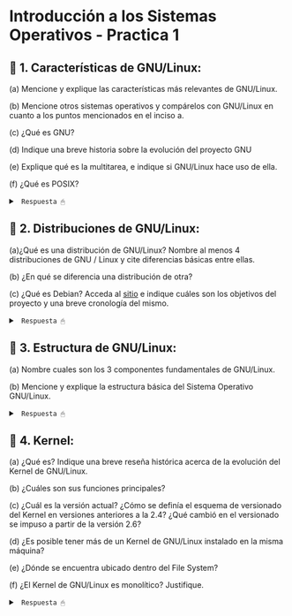 # Introducción a los Sistemas Operativos - Practica 1

## 🔵 1. Características de GNU/Linux:

(a) Mencione y explique las características más relevantes de GNU/Linux.

(b) Mencione otros sistemas operativos y compárelos con GNU/Linux en cuanto a los
puntos mencionados en el inciso a.

(c) ¿Qué es GNU?

(d) Indique una breve historia sobre la evolución del proyecto GNU

(e) Explique qué es la multitarea, e indique si GNU/Linux hace uso de ella.

(f) ¿Qué es POSIX?

<details><summary> <code> Respuesta 🖱 </code></summary><br>

Un SO es un programa que actua como intermediario entre el usuario y el hardware y es parte esencial de cualquier sistema de computo. El proposito del SO es crear un entorno comodo y eficiente para la ejecucion de programas, garantizando el correcto funcionamiento del sistema. Las principales funciones de todo SO son: administrar la memoria, administrar la CPU y administrar los dispositivos.

El GNU/Linux es un SO tipo Unix (Unix like), pero libre, el mismo esta diseñado por miles de programadores, es gratuito y de libre distribucion (se puede bajar desde la Web, CD, etc), tiene diversas distribuciones (customizaciones) y es de codigo abierto, es decir, que podemos ver como esta hecho. Esto nos permite estudiarlo, personalizarlo, auditarlo, etc.

**(a)** Características más relevantes de GNU/Linux:

* Código Abierto y Libre: GNU/Linux es un sistema operativo de código abierto, lo que significa que su código fuente está disponible públicamente para que cualquiera pueda verlo, modificarlo y distribuirlo. La ventaja de esto es que permite la personalización y adaptación del sistema a necesidades específicas, promueve la transparencia en el desarrollo del software y favorece la colaboración comunitaria.

* Multitarea: lo que permite ejecutar múltiples procesos al mismo tiempo. Esto mejora el rendimiento y la capacidad de respuesta del sistema, permitiendo a los usuarios realizar múltiples tareas simultáneamente sin interferir entre sí.

* Multiplataforma: GNU/Linux puede funcionar en una amplia variedad de hardware. Su capacidad para escalar desde sistemas pequeños a grandes lo hace adecuado para diferentes entornos, desde escritorios personales hasta centros de datos.

* Seguridad y Permisos: GNU/Linux implementa un robusto sistema de permisos y control de acceso que incluye características como el control de acceso basado en roles (RBAC) y capacidades avanzadas de gestión de usuarios. Esto mejora la seguridad al limitar el acceso a archivos y recursos del sistema. Las políticas de permisos estrictas ayudan a proteger el sistema contra accesos no autorizados y malware.

* Comunidad Activa y Soporte: GNU/Linux cuenta con una amplia comunidad de desarrolladores y usuarios que contribuyen al desarrollo del sistema y ofrecen soporte a través de foros, listas de correo y documentación. Proporciona acceso a una vasta cantidad de recursos y asistencia, lo que facilita la resolución de problemas y la obtención de soporte técnico.

* Compatibilidad y Software: GNU/Linux ofrece compatibilidad con una amplia gama de software, desde aplicaciones de línea de comandos hasta entornos de escritorio completos. Además, es compatible con muchos estándares abiertos y protocolos. Esto facilita la integración con diferentes herramientas y aplicaciones, y permite a los usuarios ejecutar una variedad de software en el sistema operativo.

**(c)** **GNU** es un acrónimo recursivo que significa "GNU's Not Unix" (**GNU** **N**o es **U**nix). Es un proyecto de software libre iniciado por Richard Stallman en 1983 con el objetivo de desarrollar un sistema operativo completo y libre que sea compatible con Unix.

GNU se refiere a 4 libertades principales de los usuarios del software:

* Libertad de usar el programa con cualquier proposito.

* Libertad de estudiar su funcionamiento.

* Libertad para distribuir sus copias.

* Libertad para mejorar los programas.

**(e)** Multitarea es una capacidad del sistema operativo que permite a una computadora ejecutar múltiples tareas o procesos de manera simultánea. En un contexto de sistemas operativos, la multitarea se refiere a la capacidad de un sistema para gestionar y coordinar varios procesos al mismo tiempo, ya sea que esos procesos se ejecuten en paralelo (simultáneamente) o de manera secuencial muy rápida, dando la impresión de que se están ejecutando al mismo tiempo.

GNU/Linux utiliza multitarea preventiva para gestionar la ejecución de procesos, asegurando una asignación justa y eficiente del tiempo de CPU. Esta capacidad permite que GNU/Linux maneje múltiples aplicaciones y tareas al mismo tiempo, mejorando el rendimiento y la capacidad de respuesta del sistema.

**(f)** **POSIX** (Portable Operating System Interface) es un conjunto de estándares definidos para mantener la compatibilidad y portabilidad entre sistemas operativos. Estos estándares están diseñados para permitir que el software escrito para un sistema POSIX pueda ser ejecutado en otros sistemas POSIX sin modificaciones significativas.

</details>

## 🔵 2. Distribuciones de GNU/Linux:

(a)¿Qué es una distribución de GNU/Linux? Nombre al menos 4 distribuciones de GNU / Linux y cite diferencias básicas entre ellas.

(b) ¿En qué se diferencia una distribución de otra?

(c) ¿Qué es Debian? Acceda al [sitio](https://www.debian.org/intro/about) e indique cuáles son los objetivos del proyecto y una breve cronología del mismo.

<details><summary> <code> Respuesta 🖱 </code></summary><br>

**(a)** Una distribución de **GNU/Linux** es un sistema operativo que utiliza el núcleo Linux junto con una variedad de software de libre y código abierto, además de herramientas y aplicaciones. Cada distribución combina el núcleo Linux con una selección particular de software y herramientas, ofreciendo diferentes enfoques y características según sus objetivos.

Distribuciones populares de GNU/Linux:

* **Ubuntu:**

Orientación: General, amigable para principiantes.

Entorno de escritorio: GNOME (anteriormente usaba Unity).

Gestor de paquetes: APT (Advanced Package Tool).

Ciclo de lanzamiento: Regular (LTS cada dos años).

* **Debian:**

Orientación: Estable, enfocado en la libertad del software y la estabilidad.

Entorno de escritorio: No se especifica un entorno por defecto, pero GNOME es el más común.

Gestor de paquetes: APT.

Ciclo de lanzamiento: Menos frecuente, con versiones estables que se liberan cuando están listas.

* **Fedora:**

Orientación: Innovadora, con tecnologías y software de vanguardia.

Entorno de escritorio: GNOME.

Gestor de paquetes: DNF (Dandified YUM).

Ciclo de lanzamiento: Regular, con nuevas versiones cada 6 meses.

* **Arch Linux:**

Orientación: Minimalista, para usuarios avanzados que desean controlar cada aspecto del sistema.

Entorno de escritorio: No incluye un entorno de escritorio por defecto; se instala manualmente.

Gestor de paquetes: Pacman.

Ciclo de lanzamiento: Rolling release (actualizaciones continuas sin versiones específicas).

**(b)** Las diferencias entre distribuciones de GNU/Linux pueden abarcar varios aspectos:

* Gestor de paquetes: Cada distribución utiliza un sistema diferente para la instalación y gestión de software. Por ejemplo, Debian y Ubuntu usan APT, mientras que Fedora usa DNF y Arch usa Pacman.

* Entorno de escritorio: Las distribuciones pueden incluir diferentes entornos de escritorio por defecto, como GNOME, KDE Plasma, XFCE, etc.

* Ciclo de lanzamiento: Algunas distribuciones, como Ubuntu LTS, siguen un ciclo de lanzamientos regulares con versiones de soporte a largo plazo, mientras que otras, como Arch Linux, utilizan un modelo de lanzamiento continuo (rolling release).

* Filosofía y objetivos: Cada distribución puede tener una orientación diferente, como ser amigable para principiantes (Ubuntu), ofrecer software más actualizado y experimental (Fedora), o proporcionar una base mínima para usuarios avanzados (Arch Linux).

* Compatibilidad y soporte de hardware: Algunas distribuciones están optimizadas para ciertos tipos de hardware o configuraciones, mientras que otras buscan ser lo más universales posible.

**(c)** Debian es una de las distribuciones de GNU/Linux más antiguas y respetadas. Es conocida por su estabilidad, robustez y enfoque en el software libre.

Objetivos del proyecto:

Estabilidad: Proporcionar una base sólida y confiable para los usuarios y desarrolladores.

Software libre: Promover el uso del software libre y mantener un compromiso con la libertad del software.

Universalidad: Ser una distribución universal que pueda funcionar en una variedad de arquitecturas y entornos.

</details>

## 🔵 3. Estructura de GNU/Linux:

(a) Nombre cuales son los 3 componentes fundamentales de GNU/Linux.

(b) Mencione y explique la estructura básica del Sistema Operativo GNU/Linux.

<details><summary> <code> Respuesta 🖱 </code></summary><br>

**(a)** Los tres componentes fundamentales de GNU/Linux son:

* Núcleo (Kernel): el núcleo de Linux es el componente central del sistema operativo. Es responsable de gestionar los recursos del hardware, como la CPU, la memoria, y los dispositivos periféricos. Proporciona una interfaz entre el hardware y el software, y maneja la comunicación entre diferentes procesos y el hardware. Sus funciones son: maneja la memoria, controla el acceso a los dispositivos, gestiona procesos y multitarea, y proporciona servicios básicos para las aplicaciones.

* Shell: esta es una interfaz de línea de comandos que permite a los usuarios interactuar con el sistema operativo mediante comandos escritos. Actúa como un intérprete de comandos, ejecutando órdenes ingresadas por el usuario y proporcionando acceso a las funciones del sistema. Como funciones tiene: permitir la ejecución de comandos, la gestión de archivos y directorios, la configuración del sistema y la automatización de tareas a través de scripts.

* Sistema de Archivos: es la estructura que el núcleo utiliza para almacenar y organizar archivos y directorios en el disco duro. Proporciona un método para organizar y acceder a los datos. Sus funciones son: administrar la creación, lectura, escritura y eliminación de archivos y directorios. También gestiona permisos de acceso y asegura la integridad de los datos.

**(b)** La estructura básica del sistema operativo GNU/Linux se organiza en varias capas, cada una con un rol específico:

* Núcleo (Kernel):

Ubicación: Capa más baja.

Funciones: Gestiona hardware, proporciona servicios básicos, y maneja la comunicación entre hardware y software.

* Shell y Línea de Comandos:

Ubicación: Capa encima del núcleo.

Funciones: Proporciona una interfaz para que los usuarios interactúen con el sistema mediante comandos. Ejemplos de shells son Bash, Zsh y Fish.

* Entorno de Usuario y Aplicaciones:

Ubicación: Capa superior.

Funciones: Incluye aplicaciones y herramientas de usuario, como editores de texto, navegadores web, y software de oficina. Estas aplicaciones son generalmente ejecutables que interactúan con el sistema a través de la shell y el núcleo.

* Sistema de Archivos:

Ubicación: Parte del núcleo, pero interactúa estrechamente con el entorno de usuario.

Funciones: Organiza y gestiona los datos en discos duros, particiones, y otros medios de almacenamiento. Ejemplos de sistemas de archivos incluyen ext4, XFS y Btrfs.

* Bibliotecas y Herramientas del Sistema:

Ubicación: Se encuentran en el espacio de usuario, pero son fundamentales para la ejecución de aplicaciones.

Funciones: Proporcionan funciones comunes y API para aplicaciones y servicios del sistema. Ejemplos incluyen la biblioteca estándar de C (glibc) y herramientas como coreutils.

* Servicios y Daemons:

Ubicación: Capa de servicios del sistema.

Funciones: Ejecutan tareas en segundo plano para proporcionar funcionalidades adicionales, como servicios de red, gestión de impresión, y otras tareas administrativas. Ejemplos incluyen cron, sshd (para conexiones SSH) y apache2 (para servidores web).

Esta estructura modular y jerárquica permite que GNU/Linux sea flexible personalizable y robusto para una amplia variedad de usos, desde servidores hasta sistemas de escritorio.

</details>

## 🔵 4. Kernel:

(a) ¿Qué es? Indique una breve reseña histórica acerca de la evolución del Kernel de GNU/Linux.

(b) ¿Cuáles son sus funciones principales?

(c) ¿Cuál es la versión actual? ¿Cómo se definía el esquema de versionado del Kernel en versiones anteriores a la 2.4? ¿Qué cambió en el versionado se impuso a partir de la versión 2.6?

(d) ¿Es posible tener más de un Kernel de GNU/Linux instalado en la misma máquina?

(e) ¿Dónde se encuentra ubicado dentro del File System?

(f) ¿El Kernel de GNU/Linux es monolítico? Justifique.

<details><summary> <code> Respuesta 🖱 </code></summary><br>

**(a)** El Kernel de GNU/Linux es el núcleo del sistema operativo Linux, que actúa como intermediario entre el hardware y las aplicaciones. Fue creado por Linus Torvalds en 1991, inspirado en el sistema Unix. La primera versión (0.01) se lanzó en septiembre de 1991, y a lo largo de los años, el kernel ha evolucionado con contribuciones de miles de desarrolladores y comunidades de software libre, expandiendo su funcionalidad y mejorando su estabilidad y rendimiento. Desde su origen, se ha utilizado en una variedad de sistemas, desde servidores hasta dispositivos móviles, y ha dado lugar a numerosas distribuciones de Linux.

</details>
